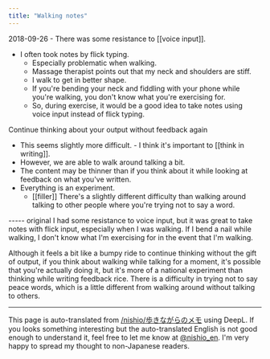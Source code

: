 ```yaml
---
title: "Walking notes"
---
```


2018-09-26
    - There was some resistance to [[voice input]].
- I often took notes by flick typing.
    - Especially problematic when walking.
    - Massage therapist points out that my neck and shoulders are stiff.
    - I walk to get in better shape.
    - If you're bending your neck and fiddling with your phone while you're walking, you don't know what you're exercising for.
    - So, during exercise, it would be a good idea to take notes using voice input instead of flick typing.

Continue thinking about your output without feedback again
- This seems slightly more difficult.
        - I think it's important to [[think in writing]].
- However, we are able to walk around talking a bit.
- The content may be thinner than if you think about it while looking at feedback on what you've written.
- Everything is an experiment.
    - [[filler]] There's a slightly different difficulty than walking around talking to other people where you're trying not to say a word.

----- original
I had some resistance to voice input, but it was great to take notes with flick input, especially when I was walking. If I bend a nail while walking, I don't know what I'm exercising for in the event that I'm walking.

Although it feels a bit like a bumpy ride to continue thinking without the gift of output, if you think about walking while talking for a moment, it's possible that you're actually doing it, but it's more of a national experiment than thinking while writing feedback rice. There is a difficulty in trying not to say peace words, which is a little different from walking around without talking to others.

---
This page is auto-translated from [/nishio/歩きながらのメモ](https://scrapbox.io/nishio/歩きながらのメモ) using DeepL. If you looks something interesting but the auto-translated English is not good enough to understand it, feel free to let me know at [@nishio_en](https://twitter.com/nishio_en). I'm very happy to spread my thought to non-Japanese readers.